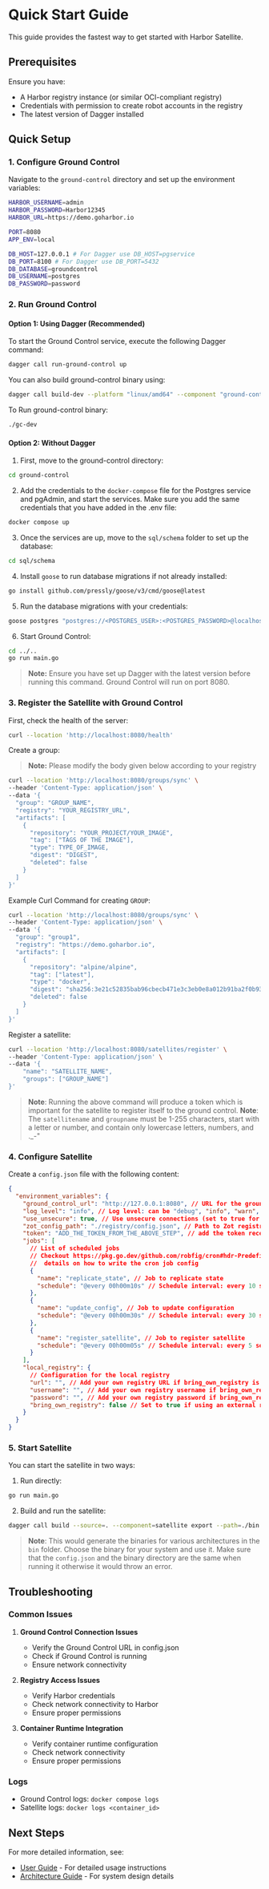 # Quick Start Guide

This guide provides the fastest way to get started with Harbor Satellite.

## Prerequisites

Ensure you have:
- A Harbor registry instance (or similar OCI-compliant registry)
- Credentials with permission to create robot accounts in the registry
- The latest version of Dagger installed

## Quick Setup

### 1. Configure Ground Control

Navigate to the `ground-control` directory and set up the environment variables:

```bash
HARBOR_USERNAME=admin
HARBOR_PASSWORD=Harbor12345
HARBOR_URL=https://demo.goharbor.io

PORT=8080
APP_ENV=local

DB_HOST=127.0.0.1 # For Dagger use DB_HOST=pgservice
DB_PORT=8100 # For Dagger use DB_PORT=5432
DB_DATABASE=groundcontrol
DB_USERNAME=postgres       
DB_PASSWORD=password  
```

### 2. Run Ground Control

#### Option 1: Using Dagger (Recommended)

To start the Ground Control service, execute the following Dagger command:

```bash
dagger call run-ground-control up
```

You can also build ground-control binary using:

```bash
dagger call build-dev --platform "linux/amd64" --component "ground-control" export --path=./gc-dev
```

To Run ground-control binary:

```bash
./gc-dev
```

#### Option 2: Without Dagger

1. First, move to the ground-control directory:
```bash
cd ground-control
```

2. Add the credentials to the `docker-compose` file for the Postgres service and pgAdmin, and start the services. Make sure you add the same credentials that you have added in the .env file:
```bash
docker compose up
```

3. Once the services are up, move to the `sql/schema` folder to set up the database:
```bash
cd sql/schema
```

4. Install `goose` to run database migrations if not already installed:
```bash
go install github.com/pressly/goose/v3/cmd/goose@latest
```

5. Run the database migrations with your credentials:
```bash
goose postgres "postgres://<POSTGRES_USER>:<POSTGRES_PASSWORD>@localhost:8100/groundcontrol?sslmode=disable" up
```

6. Start Ground Control:
```bash
cd ../..
go run main.go
```

> **Note:** Ensure you have set up Dagger with the latest version before running this command. Ground Control will run on port 8080.

### 3. Register the Satellite with Ground Control

First, check the health of the server:

```bash
curl --location 'http://localhost:8080/health'
```

Create a group:
> **Note:** Please modify the body given below according to your registry
```bash
curl --location 'http://localhost:8080/groups/sync' \
--header 'Content-Type: application/json' \
--data '{
  "group": "GROUP_NAME",
  "registry": "YOUR_REGISTRY_URL",
  "artifacts": [
    {
      "repository": "YOUR_PROJECT/YOUR_IMAGE",
      "tag": ["TAGS OF THE IMAGE"],
      "type": TYPE_OF_IMAGE,
      "digest": "DIGEST",
      "deleted": false
    }
  ]
}'
```

Example Curl Command for creating `GROUP`:
```bash
curl --location 'http://localhost:8080/groups/sync' \
--header 'Content-Type: application/json' \
--data '{
  "group": "group1",
  "registry": "https://demo.goharbor.io",
  "artifacts": [
    {
      "repository": "alpine/alpine",
      "tag": ["latest"],
      "type": "docker",
      "digest": "sha256:3e21c52835bab96cbecb471e3c3eb0e8a012b91ba2f0b934bd0b5394cd570b9f",
      "deleted": false
    }
  ]
}'
```

Register a satellite:
```bash
curl --location 'http://localhost:8080/satellites/register' \
--header 'Content-Type: application/json' \
--data '{
    "name": "SATELLITE_NAME",
    "groups": ["GROUP_NAME"]
}'
```

> **Note**: Running the above command will produce a token which is important for the satellite to register itself to the ground control.
> **Note**: The `satellitename` and `groupname` must be 1-255 characters, start with a letter or number, and contain only lowercase letters, numbers, and ._-"

### 4. Configure Satellite

Create a `config.json` file with the following content:

```json
{
  "environment_variables": {
    "ground_control_url": "http://127.0.0.1:8080", // URL for the ground control server
    "log_level": "info", // Log level: can be "debug", "info", "warn", or "error"
    "use_unsecure": true, // Use unsecure connections (set to true for dev environments)
    "zot_config_path": "./registry/config.json", // Path to Zot registry configuration file
    "token": "ADD_THE_TOKEN_FROM_THE_ABOVE_STEP", // add the token received while registering satellite
    "jobs": [
      // List of scheduled jobs
      // Checkout https://pkg.go.dev/github.com/robfig/cron#hdr-Predefined_schedules for more
      //  details on how to write the cron job config
      {
        "name": "replicate_state", // Job to replicate state
        "schedule": "@every 00h00m10s" // Schedule interval: every 10 seconds
      },
      {
        "name": "update_config", // Job to update configuration
        "schedule": "@every 00h00m30s" // Schedule interval: every 30 seconds
      },
      {
        "name": "register_satellite", // Job to register satellite
        "schedule": "@every 00h00m05s" // Schedule interval: every 5 seconds
      }
    ],
    "local_registry": {
      // Configuration for the local registry
      "url": "", // Add your own registry URL if bring_own_registry is true else leave blank
      "username": "", // Add your own registry username if bring_own_registry is true else leave blank
      "password": "", // Add your own registry password if bring_own_registry is true else leave blank
      "bring_own_registry": false // Set to true if using an external registry and the above config
    }
  }
}
```

### 5. Start Satellite

You can start the satellite in two ways:

1. Run directly:
```bash
go run main.go
```

2. Build and run the satellite:
```bash
dagger call build --source=. --component=satellite export --path=./bin
```
> **Note**: This would generate the binaries for various architectures in the `bin` folder. Choose the binary for your system and use it. Make sure that the `config.json` and the binary directory are the same when running it otherwise it would throw an error.

## Troubleshooting

### Common Issues

1. **Ground Control Connection Issues**
   - Verify the Ground Control URL in config.json
   - Check if Ground Control is running
   - Ensure network connectivity

2. **Registry Access Issues**
   - Verify Harbor credentials
   - Check network connectivity to Harbor
   - Ensure proper permissions

3. **Container Runtime Integration**
   - Verify container runtime configuration
   - Check network connectivity
   - Ensure proper permissions

### Logs

- Ground Control logs: `docker compose logs`
- Satellite logs: `docker logs <container_id>`

## Next Steps

For more detailed information, see:
- [User Guide](../user-guide/README.md) - For detailed usage instructions
- [Architecture Guide](../architecture/README.md) - For system design details